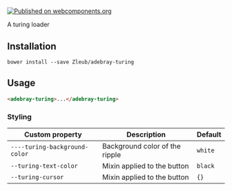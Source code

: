 # <adebray-turing>

[![Published on webcomponents.org](https://img.shields.io/badge/webcomponents.org-published-blue.svg)](https://www.webcomponents.org/element/Zleub/adebray-turing)

A turing loader

## Installation

`bower install --save Zleub/adebray-turing`

## Usage

<!---
```
<custom-element-demo>
  <template>
    <script src="../webcomponentsjs/webcomponents-lite.js"></script>
    <link rel="import" href="../polymer/polymer.html">
    <link rel="import" href="../iron-ajax/iron-ajax.html">
    <link rel="import" href="adebray-turing.html">
    <next-code-block></next-code-block>
  </template>
</custom-element-demo>
```
-->
```html
<adebray-turing>...</adebray-turing>
```

### Styling

Custom property               | Description                    | Default
------------------------------|--------------------------------|----------
`----turing-background-color` | Background color of the ripple | `white`
`--turing-text-color`         | Mixin applied to the button    | `black`
`--turing-cursor`             | Mixin applied to the button    | `{}`
